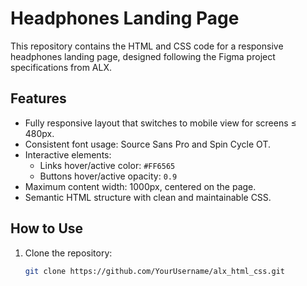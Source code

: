 # Headphones Landing Page

This repository contains the HTML and CSS code for a responsive headphones landing page, designed following the Figma project specifications from ALX.

## Features

- Fully responsive layout that switches to mobile view for screens ≤ 480px.
- Consistent font usage: Source Sans Pro and Spin Cycle OT.
- Interactive elements:
  - Links hover/active color: `#FF6565`
  - Buttons hover/active opacity: `0.9`
- Maximum content width: 1000px, centered on the page.
- Semantic HTML structure with clean and maintainable CSS.

## How to Use

1. Clone the repository:
   ```bash
   git clone https://github.com/YourUsername/alx_html_css.git
